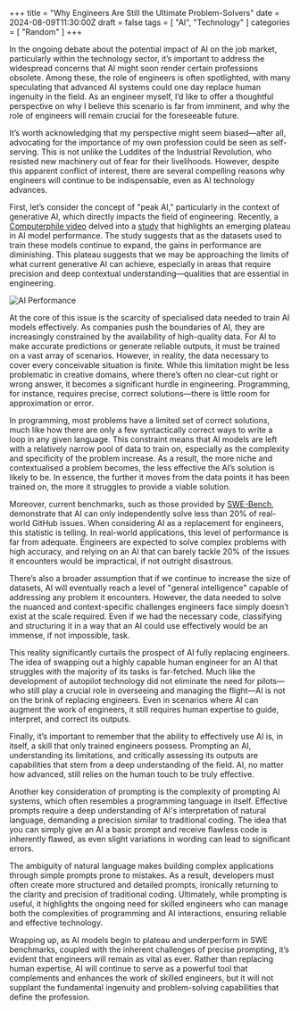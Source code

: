 +++
title = "Why Engineers Are Still the Ultimate Problem-Solvers"
date = 2024-08-09T11:30:00Z
draft = false
tags = [ "AI", "Technology" ]
categories = [ "Random" ]
+++

In the ongoing debate about the potential impact of AI on the job market, particularly within the technology sector, it’s important to address the widespread concerns that AI might soon render certain professions obsolete. Among these, the role of engineers is often spotlighted, with many speculating that advanced AI systems could one day replace human ingenuity in the field. As an engineer myself, I’d like to offer a thoughtful perspective on why I believe this scenario is far from imminent, and why the role of engineers will remain crucial for the foreseeable future.

It’s worth acknowledging that my perspective might seem biased—after all, advocating for the importance of my own profession could be seen as self-serving. This is not unlike the Luddites of the Industrial Revolution, who resisted new machinery out of fear for their livelihoods. However, despite this apparent conflict of interest, there are several compelling reasons why engineers will continue to be indispensable, even as AI technology advances.

First, let’s consider the concept of "peak AI," particularly in the context of generative AI, which directly impacts the field of engineering. Recently, a [Computerphile video](https://www.youtube.com/watch?v=dDUC-LqVrPU) delved into a [study](https://arxiv.org/abs/2404.04125) that highlights an emerging plateau in AI model performance. The study suggests that as the datasets used to train these models continue to expand, the gains in performance are diminishing. This plateau suggests that we may be approaching the limits of what current generative AI can achieve, especially in areas that require precision and deep contextual understanding—qualities that are essential in engineering.

![AI Performance](/ai-model.png)

At the core of this issue is the scarcity of specialised data needed to train AI models effectively. As companies push the boundaries of AI, they are increasingly constrained by the availability of high-quality data. For AI to make accurate predictions or generate reliable outputs, it must be trained on a vast array of scenarios. However, in reality, the data necessary to cover every conceivable situation is finite. While this limitation might be less problematic in creative domains, where there’s often no clear-cut right or wrong answer, it becomes a significant hurdle in engineering. Programming, for instance, requires precise, correct solutions—there is little room for approximation or error.

In programming, most problems have a limited set of correct solutions, much like how there are only a few syntactically correct ways to write a loop in any given language. This constraint means that AI models are left with a relatively narrow pool of data to train on, especially as the complexity and specificity of the problem increase. As a result, the more niche and contextualised a problem becomes, the less effective the AI’s solution is likely to be. In essence, the further it moves from the data points it has been trained on, the more it struggles to provide a viable solution.

Moreover, current benchmarks, such as those provided by [SWE-Bench](https://www.swebench.com/), demonstrate that AI can only independently solve less than 20% of real-world GitHub issues. When considering AI as a replacement for engineers, this statistic is telling. In real-world applications, this level of performance is far from adequate. Engineers are expected to solve complex problems with high accuracy, and relying on an AI that can barely tackle 20% of the issues it encounters would be impractical, if not outright disastrous.

There’s also a broader assumption that if we continue to increase the size of datasets, AI will eventually reach a level of "general intelligence" capable of addressing any problem it encounters. However, the data needed to solve the nuanced and context-specific challenges engineers face simply doesn’t exist at the scale required. Even if we had the necessary code, classifying and structuring it in a way that an AI could use effectively would be an immense, if not impossible, task.

This reality significantly curtails the prospect of AI fully replacing engineers. The idea of swapping out a highly capable human engineer for an AI that struggles with the majority of its tasks is far-fetched. Much like the development of autopilot technology did not eliminate the need for pilots—who still play a crucial role in overseeing and managing the flight—AI is not on the brink of replacing engineers. Even in scenarios where AI can augment the work of engineers, it still requires human expertise to guide, interpret, and correct its outputs.

Finally, it’s important to remember that the ability to effectively use AI is, in itself, a skill that only trained engineers possess. Prompting an AI, understanding its limitations, and critically assessing its outputs are capabilities that stem from a deep understanding of the field. AI, no matter how advanced, still relies on the human touch to be truly effective.

Another key consideration of prompting is the complexity of prompting AI systems, which often resembles a programming language in itself. Effective prompts require a deep understanding of AI's interpretation of natural language, demanding a precision similar to traditional coding. The idea that you can simply give an AI a basic prompt and receive flawless code is inherently flawed, as even slight variations in wording can lead to significant errors.

The ambiguity of natural language makes building complex applications through simple prompts prone to mistakes. As a result, developers must often create more structured and detailed prompts, ironically returning to the clarity and precision of traditional coding. Ultimately, while prompting is useful, it highlights the ongoing need for skilled engineers who can manage both the complexities of programming and AI interactions, ensuring reliable and effective technology.

Wrapping up, as AI models begin to plateau and underperform in SWE benchmarks, coupled with the inherent challenges of precise prompting, it’s evident that engineers will remain as vital as ever. Rather than replacing human expertise, AI will continue to serve as a powerful tool that complements and enhances the work of skilled engineers, but it will not supplant the fundamental ingenuity and problem-solving capabilities that define the profession.
